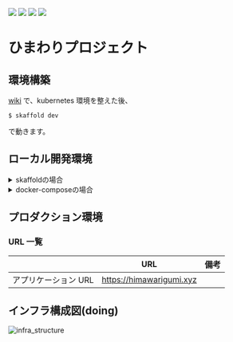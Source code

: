 ![](https://github.com/YoshijiFujiwara/himawari-project/workflows/deploy-client/badge.svg)
![](https://github.com/YoshijiFujiwara/himawari-project/workflows/deploy-node/badge.svg)
![](https://github.com/YoshijiFujiwara/himawari-project/workflows/test-client/badge.svg)
![](https://github.com/YoshijiFujiwara/himawari-project/workflows/test-node/badge.svg)

# ひまわりプロジェクト

## 環境構築

[wiki](https://github.com/YoshijiFujiwara/himawari-project/wiki) で、kubernetes 環境を整えた後、

```
$ skaffold dev
```

で動きます。

## ローカル開発環境

<details>
<summary>skaffoldの場合</summary>

### URL 一覧

|                             | URL                                | 備考                               |
| --------------------------- | ---------------------------------- | ---------------------------------- |
| アプリケーション URL        | https://himawari.dev               |                                    |
| API リファレンス            | https://himawari.dev/swagger/      |                                    |
| API リファレンス(JSON 形式) | https://himawari.dev/swagger-json/ |                                    |
| phpmyadmin                  | https://himawari-phpmyadmin.dev    | username: `root`, password: `root` |

### 基本コマンド

| 種類 | コマンド          | 実行場所 | 効果                                               |
| ---- | ----------------- | -------- | -------------------------------------------------- |
|      | `skaffold dev`    | /        | ローカル開発のサーバーを動かす                     |
|      | `skaffold delete` | /        | ローカル開発のサーバーを消す（失敗することもある） |

### make 系統の重要コマンド:star::star:

| 種類   | コマンド                  | 実行場所 | 効果                                                                                                             |
| ------ | ------------------------- | -------- | ---------------------------------------------------------------------------------------------------------------- |
|        | **`make codegen`**        | /        | **フロントエンド用の API リクエストコードを自動生成する。`/client/openapi`ディレクトリにコードが生成されます。** |
|        | **`make create-secrets`** | /        | **ローカル開発用の環境変数をセットする**                                                                         |
|        | `make delete-secrets`     | /        | ローカル開発用の環境変数を削除する(このあと`make create-secrets`することで上書きできる)                          |
| client | **`make client-setup`**   | /        | **client 系コマンドのセットアップ(npm install するだけ)**                                                        |
| api    | **`make api-setup`**      | /        | **api 系コマンドのセットアップ(npm install するだけ)**                                                           |

### make 系統のその他コマンド:star::star:

| 種類   | コマンド                     | 実行場所 | 効果                                                         |
| ------ | ---------------------------- | -------- | ------------------------------------------------------------ |
| client | `make client-format`         | /        | フロントエンドのコードフォーマット                           |
| 〃     | `make client-lint`           | /        | フロントエンドのコードの文法チェック                         |
| 〃     | `make client-test`           | /        | フロントエンドのテスト                                       |
| 〃     | `make client-test-container` | /        | フロントエンドのテストをコンテナ内部で実行する(基本使わない) |
| api    | `make api-format`            | /        | バックエンドのコードフォーマット                             |
| 〃     | `make api-lint`              | /        | バックエンドのコードの文法チェック                           |
| 〃     | `make api-test`              | /        | バックエンドのテスト                                         |
| 〃     | `make api-test-container`    | /        | バックエンドのテストをコンテナ内部で実行する(基本使わない)   |

実行場所の`/`は、プロジェクトルートディレクトリの意味

</details>

<details>
<summary>docker-composeの場合</summary>

### URL 一覧

**docker-toolboxの人は、localhostのところが`192.168.99.100`のはずです**

|                             | URL                                 | 備考                               |
| --------------------------- | ----------------------------------- | ---------------------------------- |
| アプリケーション URL        | http://localhost:3000               |                                    |
| API リファレンス            | http://localhost:3001/swagger/      |                                    |
| API リファレンス(JSON 形式) | http://localhost:3001/swagger-json/ |                                    |
| phpmyadmin                  | http://localhost:8888               | username: `root`, password: `root` |

### 基本コマンド

| 種類 | コマンド               | 実行場所 | 効果                                             |
| ---- | ---------------------- | -------- | ------------------------------------------------ |
|      | `docker-compose up`    | /        | ローカル開発のサーバーを動かす                   |
|      | `docker-compose up -d` | /        | ローカル開発のサーバーをバックグラウンドで動かす |
|      | `docker-compose down`  | /        | ローカル開発のサーバーを止める                   |

#### client ディレクトリ系

まず、下記のコマンドで client コンテナに入ります

```
$ docker-compose exec client sh
```

そうすると、client コンテナ（仮想環境）の中に ssh で入ってる感じになるので、そこで下記のコマンドを実行できる

| 種類   | コマンド          | 実行場所 | 効果                                 |
| ------ | ----------------- | -------- | ------------------------------------ |
| client | `npm run lintfix` | /        | フロントエンドのコードフォーマット   |
| 〃     | `npm run lint`    | /        | フロントエンドのコードの文法チェック |
| 〃     | `npm run test`    | /        | フロントエンドのテスト               |

#### api ディレクトリ系

まず、下記のコマンドで api コンテナに入ります

```
$ docker-compose exec api sh
```

そうすると、api コンテナ（仮想環境）の中に ssh で入ってる感じになるので、そこで下記のコマンドを実行できる

| 種類 | コマンド         | 実行場所 | 効果                               |
| ---- | ---------------- | -------- | ---------------------------------- |
| api  | `npm run format` | /        | バックエンドのコードフォーマット   |
| 〃   | `npm run lint`   | /        | バックエンドのコードの文法チェック |
| 〃   | `npm run test`   | /        | バックエンドのテスト               |

</details>

## プロダクション環境

### URL 一覧

|                      | URL                      | 備考 |
| -------------------- | ------------------------ | ---- |
| アプリケーション URL | https://himawarigumi.xyz |      |

## インフラ構成図(doing)

![infra_structure](https://user-images.githubusercontent.com/35862303/82797210-bc134180-9eb1-11ea-88d6-f0bb8c56f833.jpg)
